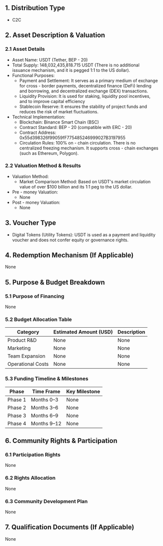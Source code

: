 ## 1. Distribution Type
- C2C

## 2. Asset Description & Valuation
### 2.1 Asset Details
- Asset Name: USDT (Tether, BEP - 20)
- Total Supply: 148,032,435,818.715 USDT (There is no additional  issuance mechanism, and it is pegged 1:1 to the US dollar).
- Functional Purposes:
    - Payment and Settlement: It serves as a primary medium of exchange for cross - border payments, decentralized finance (DeFi) lending and borrowing, and decentralized exchange (DEX) transactions.
    - Liquidity Provision: It is used for staking, liquidity pool incentives, and to improve capital efficiency
    - Stablecoin Reserve: It ensures the stability of project funds and reduces the risk of market fluctuations.
- Technical Implementation: 
    - Blockchain: Binance Smart Chain (BSC)
    - Contract Standard: BEP - 20 (compatible with ERC - 20)
    - Contract Address: 0x55d398326f99059fF775485246999027B3197955
    - Circulation Rules: 100% on - chain circulation. There is no centralized freezing mechanism. It supports cross - chain exchanges (such as Ethereum, Polygon).

### 2.2 Valuation Method & Results
- Valuation Method:
    - Market Comparison Method: Based on USDT's market circulation value of over $100 billion and its 1:1 peg to the US dollar.
- Pre - money Valuation:
    - None
- Post - money Valuation:
    - None

## 3. Voucher Type
- Digital Tokens (Utility Tokens): USDT is used as a payment and liquidity voucher and does not confer equity or governance rights.

## 4. Redemption Mechanism (If Applicable)
None

## 5. Purpose & Budget Breakdown
### 5.1 Purpose of Financing
None

### 5.2 Budget Allocation Table
| Category | Estimated Amount (USD) | Description |
| ---- | ---- | ---- |
| Product R&D | None | None |
| Marketing | None | None |
| Team Expansion | None | None |
| Operational Costs | None | None |

### 5.3 Funding Timeline & Milestones
| Phase | Time Frame | Key Milestone |
| ---- | ---- | ---- |
| Phase 1 | Months 0–3 | None |
| Phase 2 | Months 3–6 | None |
| Phase 3 | Months 6–9 | None |
| Phase 4 | Months 9–12 | None |

## 6. Community Rights & Participation
### 6.1 Participation Rights
None

### 6.2 Rights Allocation
None

### 6.3 Community Development Plan
None

## 7. Qualification Documents (If Applicable)
None
